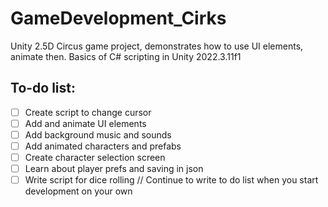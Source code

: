 # GameDevelopment_Cirks
Unity 2.5D Circus game project, demonstrates how to use UI elements, animate then. Basics of C# scripting in Unity 2022.3.11f1

## To-do list:
- [ ] Create script to change cursor
- [ ] Add and animate UI elements
- [ ] Add background music and sounds
- [ ] Add animated characters and prefabs
- [ ] Create character selection screen
- [ ] Learn about player prefs and saving in json
- [ ] Write script for dice rolling
// Continue to write to do list when you start development on your own
